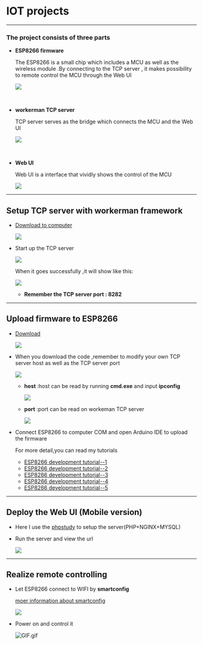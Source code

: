 # IOT projects

---

### The project consists of three parts 

- **ESP8266 firmware**

  The ESP8266 is a small chip which includes a MCU as well as the wireless module .By connecting to the TCP server , it makes possibility to remote control the MCU through the Web UI

  ![](https://steemitimages.com/DQmS8QV97x8MfsfDRd4CzBy9j4uU6QKzxuxPYF7D4XioPZU/%E5%9B%BE%E7%89%87.png)

  ​

- **workerman TCP server**

  TCP server serves as the bridge which connects the MCU and the Web UI

  ![](https://steemitimages.com/DQmQdYvbAjAUcC2Swd9ivb6ZxwwbCLsDCqEjZUHgpVgiqeN/%E5%9B%BE%E7%89%87.png)

  ​

- **Web UI**

  Web UI is a interface that vividly shows the control of the MCU

  ![](https://steemitimages.com/DQmUuWV5ysij3kkrW6RuRbZiZ5ugPusJbkgbgVd2MmTb3Dr/%E5%9B%BE%E7%89%87.png)

---

## Setup TCP server with workerman framework

- [Download to computer](https://github.com/Cha0s0000/IOT/tree/master/TCP%20server)

  ![](https://steemitimages.com/DQmVoWWGvuw8dmFo8XHnNYcrhjMymjTxFcnqshjPhPYt1hd/%E5%9B%BE%E7%89%87.png)

- Start up the TCP server

  ![](https://steemitimages.com/DQmZ621ByvQB9fpd1iydNBfDF3jzuYRy5b3EKsDrJ7MbR3m/%E5%9B%BE%E7%89%87.png)

  When it goes successfully ,it will show like this:

  ![](https://steemitimages.com/DQmQdYvbAjAUcC2Swd9ivb6ZxwwbCLsDCqEjZUHgpVgiqeN/%E5%9B%BE%E7%89%87.png)

  - **Remember the TCP server port : 8282**

---

## Upload firmware to ESP8266

- [Download](https://github.com/Cha0s0000/IOT/tree/master/ESP8266%20firmware) 

  ![](https://steemitimages.com/DQmUe2vWe5dXKYEb3VpqzC21j6QpAc2LazuoRCBBrPDzBA9/%E5%9B%BE%E7%89%87.png)



- When you download the code ,remember to modify your own TCP server host as well as the TCP server port

  ![](https://steemitimages.com/DQmQis5mffCtMpRkKg5Q3rcR2fTjLuXqWhKXADipWDkdH6b/%E5%9B%BE%E7%89%87.png)

  - **host** :host can be read by running **cmd.exe**  and input **ipconfig**

    ![](https://steemitimages.com/DQmdRNTfmbmnfPk3r3xYaZ9xzbs6EFCQSogz7PENs1df2Re/%E5%9B%BE%E7%89%87.png)

  - **port** :port can be read on workeman TCP server

    ![](https://steemitimages.com/DQmRcDoW5AJk74PR9KtUfJF26vBG9BniiGVcrpGhyvSfJuL/%E5%9B%BE%E7%89%87.png)



- Connect ESP8266 to computer COM and open Arduino IDE to upload the firmware

  For more detail,you can read my tutorials

  - [ESP8266 development tutorial--1](https://steemit.com/utopian-io/@cha0s0000/wifi-diy-wifi-or)
  - [ESP8266 development tutorial--2](https://steemit.com/utopian-io/@cha0s0000/esp8266-tutorials-http)
  - [ESP8266 development tutorial--3](https://steemit.com/utopian-io/@cha0s0000/esp8266-tutorials-web)
  - [ESP8266 development tutorial--4](https://steemit.com/utopian-io/@cha0s0000/esp8266-tutorials-esp8266)
  - [ESP8266 development tutorial--5](https://steemit.com/utopian-io/@cha0s0000/esp8266-tutorials-wifi)

---

## Deploy the Web UI  (Mobile version)

- Here I use the [phpstudy](http://www.phpstudy.net/) to setup the server(PHP+NGINX+MYSQL)

- Run the server and view the url

  ![](https://steemitimages.com/DQmNRqZfqcGKCRMiHqSge1gVDxoA955cDFDLEXBb8PLxLA7/%E5%9B%BE%E7%89%87.png)

---

## Realize remote controlling

- Let ESP8266 connect to WIFI by **smartconfig**

  [moer information about smartconfig](https://steemit.com/utopian-io/@cha0s0000/esp8266-tutorials-esp8266)

  ![](https://steemitimages.com/DQmU99HZiGNQwjDYGrrCb8dT4KvQqZ5hceshQcDtyuxQ9XN/%E5%9B%BE%E7%89%87.png)

- Power on and control it

  ![GIF.gif](https://steemitimages.com/DQmYaPRYHNLxAKbQ4egJp7AieSAii3HZiqG1E8GoK51VPV2/GIF.gif)